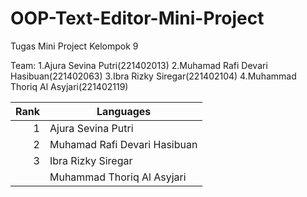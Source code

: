 # OOP-Text-Editor-Mini-Project
Tugas Mini Project Kelompok 9

Team:
1.Ajura Sevina Putri(221402013)
2.Muhamad Rafi Devari Hasibuan(221402063)
3.Ibra Rizky Siregar(221402104)
4.Muhammad Thoriq Al Asyjari(221402119)

| Rank | Languages |
|-----:|-----------|
|     1|Ajura Sevina Putri|
|     2|Muhamad Rafi Devari Hasibuan    |
|     3|Ibra Rizky Siregar     |
|      |Muhammad Thoriq Al Asyjari|
